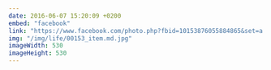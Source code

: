 ```yaml
---
date: 2016-06-07 15:20:09 +0200
embed: "facebook"
link: "https://www.facebook.com/photo.php?fbid=10153876055884865&set=a.10150382045299865.355740.580174864&type=3"
img: "/img/life/00153_item.md.jpg"
imageWidth: 530
imageHeight: 530
---
```

